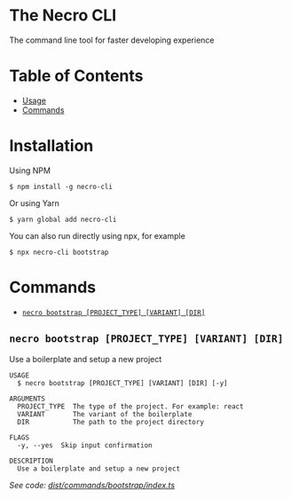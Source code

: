 The Necro CLI
=================

The command line tool for faster developing experience

# Table of Contents
<!-- toc -->
* [Usage](#usage)
* [Commands](#commands)
<!-- tocstop -->
# Installation
<!-- usage -->
Using NPM
```sh-session
$ npm install -g necro-cli
```
Or using Yarn
```sh-session
$ yarn global add necro-cli
```
You can also run directly using npx, for example
```sh-session
$ npx necro-cli bootstrap
```
<!-- usagestop -->
# Commands
<!-- commands -->
* [`necro bootstrap [PROJECT_TYPE] [VARIANT] [DIR]`](#necro-bootstrap-project_type-variant-dir)

## `necro bootstrap [PROJECT_TYPE] [VARIANT] [DIR]`

Use a boilerplate and setup a new project

```
USAGE
  $ necro bootstrap [PROJECT_TYPE] [VARIANT] [DIR] [-y]

ARGUMENTS
  PROJECT_TYPE  The type of the project. For example: react
  VARIANT       The variant of the boilerplate
  DIR           The path to the project directory

FLAGS
  -y, --yes  Skip input confirmation

DESCRIPTION
  Use a boilerplate and setup a new project
```

_See code: [dist/commands/bootstrap/index.ts](https://github.com/necrobits/necro-cli/blob/v0.0.0/dist/commands/bootstrap/index.ts)_
<!-- commandsstop -->
